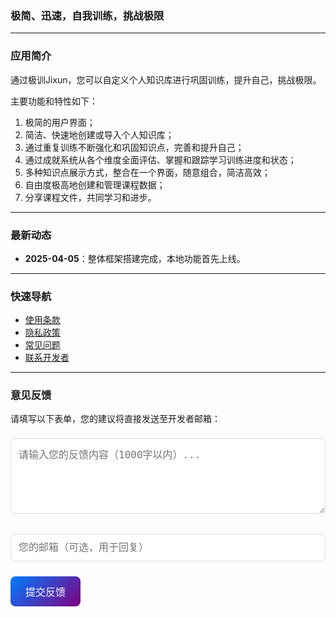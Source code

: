 ### **极简、迅速，自我训练，挑战极限**

---

### **应用简介**  
通过极训Jixun，您可以自定义个人知识库进行巩固训练，提升自己，挑战极限。

主要功能和特性如下：
1. 极简的用户界面；
2. 简洁、快速地创建或导入个人知识库；
3. 通过重复训练不断强化和巩固知识点，完善和提升自己；
4. 通过成就系统从各个维度全面评估、掌握和跟踪学习训练进度和状态；
5. 多种知识点展示方式，整合在一个界面，随意组合，简洁高效；
6. 自由度极高地创建和管理课程数据；
7. 分享课程文件，共同学习和进步。

---

### **最新动态**  
- **2025-04-05**：整体框架搭建完成，本地功能首先上线。


---

### **快速导航**  
- [使用条款](terms.md)
- [隐私政策](privacy.md)  
- [常见问题](faq.md)  
- [联系开发者](contact.md)  

---

### 意见反馈
请填写以下表单，您的建议将直接发送至开发者邮箱：

<form id="feedback-form" action="https://formspree.io/f/your-formspree-id" method="POST">
  <div class="form-group">
    <textarea 
      class="feedback-input" 
      name="message" 
      placeholder="请输入您的反馈内容（1000字以内）..." 
      rows="5"
      maxlength="1000"
      required
    ></textarea>
  </div>
  <div class="form-group">
    <input 
      type="email" 
      class="feedback-input" 
      name="email" 
      placeholder="您的邮箱（可选，用于回复）"
    >
  </div>
  <button type="submit" class="feedback-button">提交反馈</button>
</form>

<div id="form-status" class="form-status"></div>

<style>
  .form-group {
    margin-bottom: 1rem;
  }

  .feedback-input {
    width: 100%;
    padding: 12px;
    border: 1px solid #ddd;
    border-radius: 8px;
    font-size: 16px;
    margin: 8px 0;
  }

  .feedback-button {
    background: linear-gradient(135deg, #007BFF, #800080);
    color: white;
    padding: 12px 24px;
    border: none;
    border-radius: 8px;
    cursor: pointer;
    font-size: 16px;
    transition: opacity 0.3s;
  }

  .feedback-button:hover {
    opacity: 0.9;
  }

  .form-status {
    margin-top: 1rem;
    padding: 12px;
    border-radius: 8px;
    display: none;
  }

  .success { background: #e6ffe6; color: #2a752a; }
  .error { background: #ffe6e6; color: #752a2a; }
</style>

<script>
  const form = document.getElementById('feedback-form');
  const statusDiv = document.getElementById('form-status');

  form.addEventListener('submit', async (e) => {
    e.preventDefault();
    
    // 禁用按钮防止重复提交
    const submitBtn = form.querySelector('button[type="submit"]');
    submitBtn.disabled = true;
    submitBtn.textContent = '提交中...';

    try {
      const response = await fetch(form.action, {
        method: 'POST',
        body: new FormData(form),
        headers: { 'Accept': 'application/json' }
      });

      if (response.ok) {
        statusDiv.textContent = '✅ 提交成功！感谢您的反馈';
        statusDiv.className = 'form-status success';
        form.reset();
      } else {
        throw new Error('提交失败');
      }
    } catch (error) {
      statusDiv.textContent = '❌ 提交失败，请直接邮件联系：zouhuimiao0808@icloud.com';
      statusDiv.className = 'form-status error';
    } finally {
      statusDiv.style.display = 'block';
      submitBtn.disabled = false;
      submitBtn.textContent = '提交反馈';
    }
  });
</script>

